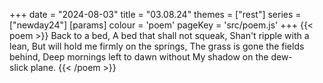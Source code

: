 +++
date = "2024-08-03"
title = "03.08.24"
themes = ["rest"]
series = ["newday24"]
[params]
  colour = 'poem'
  pageKey = 'src/poem.js'
+++
{{< poem >}}
Back to a bed,
A bed that shall not squeak,
Shan't ripple with a lean,
But will hold me firmly on the springs,
The grass is gone the fields behind,
Deep mornings left to dawn without
My shadow on the dew-slick plane.
{{< /poem >}}